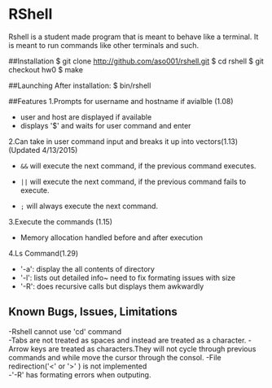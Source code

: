 # RShell

Rshell is a student made program that is meant to behave like a terminal. It is meant to run commands like other terminals and such.

##Installation
$ git clone http://github.com/aso001/rshell.git
$ cd rshell
$ git checkout hw0
$ make

##Launching
After installation:
$ bin/rshell

##Features
1.Prompts for username and hostname if avialble (1.08)
- user and host are displayed if available
- displays '$' and waits for user command and enter

2.Can take in user command input and breaks it up into vectors(1.13)  (Updated 4/13/2015)
- `&&` will execute the next command, if the previous command executes.

- `||` will execute the next command, if the previous command fails to execute.

- `;` will always execute the next command.

3.Execute the commands (1.15)
- Memory allocation handled before and after execution

4.Ls Command(1.29)  
- '-a': display the all contents of directory 
- '-l': lists out detailed info~ need to fix formating issues with size  
- '-R': does recursive calls but displays them awkwardly 

## Known Bugs, Issues, Limitations
-Rshell cannot use 'cd' command  
-Tabs are not treated as spaces and instead are treated as a character. 
-Arrow keys are treated as characters.They will not cycle through previous commands and while move the cursor through the consol. 
-File redirection('<' or '>' ) is not implemented  
-'-R' has formating errors when outputing. 
